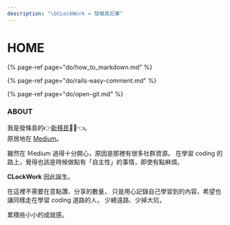 ```yaml
---
description: "\bCLockWork = 發條島記事"
---
```


# HOME

{% page-ref page="do/how\_to\_markdown.md" %}

{% page-ref page="do/rails-easy-comment.md" %}

{% page-ref page="do/open-git.md" %}

### 

### 

### ABOUT

我是發條島的👉[新移民](https://twitter.com/theYenLai)👩‍🚀👈。   
原居地在 [Medium](https://medium.com/@yenjuL)。

雖然在 Ｍedium 過得十分開心，原因是那裡有很多社群資源。 在學習 coding 的路上，覺得也該是時候做點有「自主性」的事情，即使有點麻煩。

**CLockWork** 因此誕生。

在這裡不需要在意點讚、分享的數量， 只是用心記錄自己學習到的內容，希望也讓同樣走在學習 coding 道路的人， 少繞遠路、少掉大坑，

累積些小小的成就感。

